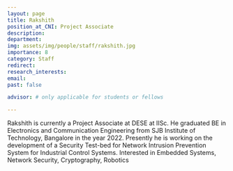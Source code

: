 ```yaml
---
layout: page
title: Rakshith
position_at_CNI: Project Associate
description: 
department:
img: assets/img/people/staff/rakshith.jpg
importance: 8
category: Staff
redirect: 
research_interests: 
email: 
past: false

advisor: # only applicable for students or fellows

---
```


Rakshith is currently a Project Associate at DESE at IISc. He graduated BE in Electronics and Communication Engineering from SJB Institute of Technology, Bangalore in the year 2022.
Presently he is working on the development of a Security Test-bed for Network Intrusion Prevention System for Industrial Control Systems. Interested in Embedded Systems, Network Security, Cryptography, Robotics
